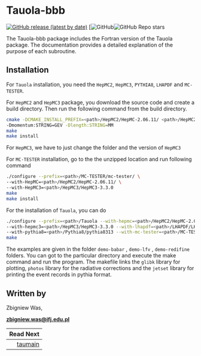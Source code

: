 #  Tauola-bbb 

[![GitHub release (latest by date)](https://img.shields.io/github/v/release/jimmjohn/tauola-bbb?include_prereleases)](https://github.com/jothepro/doxygen-awesome-css/releases/latest)
[![GitHub](https://img.shields.io/github/license/jothepro/doxygen-awesome-css)![GitHub Repo stars](https://img.shields.io/github/stars/jimmjohn/tauola-bbb)



The Tauola-bbb package includes the Fortran version of the Tauola package. The documentation provides a detailed explanation of the purpose of each subroutine.



## Installation

For `Tauola` installation, you need the `HepMC2`, `HepMC3`, `PYTHIA8`, `LHAPDF` and `MC-TESTER`.

For `HepMC2` and `HepMC3` package, you download the source code and create a build directory. Then run the following command from the build directory.

```sh
cmake -DCMAKE_INSTALL_PREFIX=<path>/HepMC2/HepMC-2.06.11/ <path>/HepMC2/HepMC-2.06.11/ \
-Dmomentum:STRING=GEV -Dlength:STRING=MM
make 
make install
```

For `HepMC3`, we have to just change the folder and the version of `HepMC3`

For `MC-TESTER` installation, go to the the unzipped location and run following command

```sh
./configure --prefix=<path>/MC-TESTER/mc-tester/ \
--with-HepMC=<path>/HepMC2/HepMC-2.06.11/ \
--with-HepMC3=<path>/HepMC3/HepMC3-3.3.0
make
make install
```

For the installation of `Tauola`, you can do

```sh
./configure --prefix=<path>/Tauola --with-hepmc=<path>/HepMC2/HepMC-2.06.11/ \
--with-hepmc3=<path>/HepMC3/HepMC3-3.3.0 --with-lhapdf=<path>/LHAPDF/LHAPDF-6.5.5 \
--with-pythia8=<path>/Pythia8/pythia8313 --with-mc-tester=<path>/MC-TESTER/mc-tester
make
```

The examples are given in the folder `demo-babar` ,  `demo-lfv` ,  `demo-redifine`  folders. You can got to the particular directory and execute the make command and run the program. The makefile links the `glibk` library for plotting, `photos` library for the radiative corrections and the `jetset` library for printing the event records in pythia format.




## Written by

Zbigniew Was, 

**[zbigniew.was@ifj.edu.pl](mailto:zbigniew.was@ifj.edu.pl)**


|                        Read Next |
| -------------------------------: |
| [taumain](docs/theme/taumain.md) |

</div>
